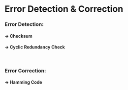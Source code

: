 # Error Detection & Correction

### Error Detection:
#### -> Checksum
#### -> Cyclic Redundancy Check

</br>

### Error Correction:
#### -> Hamming Code
